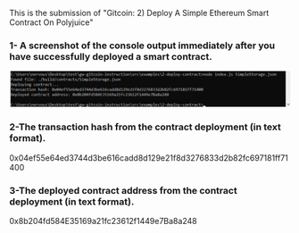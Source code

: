 This is the submission of "Gitcoin: 2) Deploy A Simple Ethereum Smart Contract On Polyjuice"



### 1- A screenshot of the console output immediately after you have successfully deployed a smart contract.

![](https://github.com/L-KH/NervousHackathon/blob/main/Gitcoin2/deployed_a_smart_contract.png)

### 2-The transaction hash from the contract deployment (in text format).

0x04ef55e64ed3744d3be616cadd8d129e21f8d3276833d2b82fc697181ff71400

### 3-The deployed contract address from the contract deployment (in text format).

 0x8b204fd584E35169a21fc23612f1449e7Ba8a248
